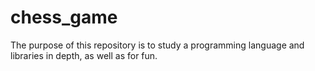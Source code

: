 # chess_game
 The purpose of this repository is to study a programming language and libraries in depth, as well as for fun.
